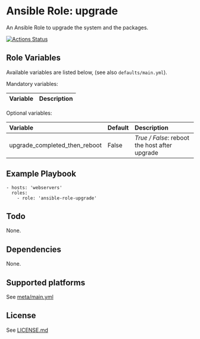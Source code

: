 # Ansible Role: upgrade

An Ansible Role to upgrade the system and the packages.

[![Actions Status](https://github.com/tristan-weil/ansible-role-upgrade/workflows/molecule/badge.svg?branch=master)](https://github.com/tristan-weil/ansible-role-upgrade/actions)

## Role Variables

Available variables are listed below, (see also `defaults/main.yml`).

Mandatory variables:

| Variable      | Description |
| :------------ | :---------- |

Optional variables:

| Variable      | Default | Description |
| :------------ | :------ | :---------- |
| upgrade_completed_then_reboot | False | *True / False*: reboot the host after upgrade |

## Example Playbook

    - hosts: 'webservers'
      roles:
        - role: 'ansible-role-upgrade'

## Todo

None.

## Dependencies

None.

## Supported platforms

See [meta/main.yml](https://github.com/tristan-weil/ansible-role-upgrade/blob/master/meta/main.yml)

## License

See [LICENSE.md](LICENSE.md)
